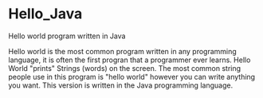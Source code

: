 # Hello_Java
Hello world program written in Java

Hello world is the most common program written in any programming language, it is often the first progran that a programmer ever learns. Hello World "prints" Strings (words) on the screen. The most common string people use in this program is "hello world" however you can write anything you want. This version is written in the Java programming language. 
